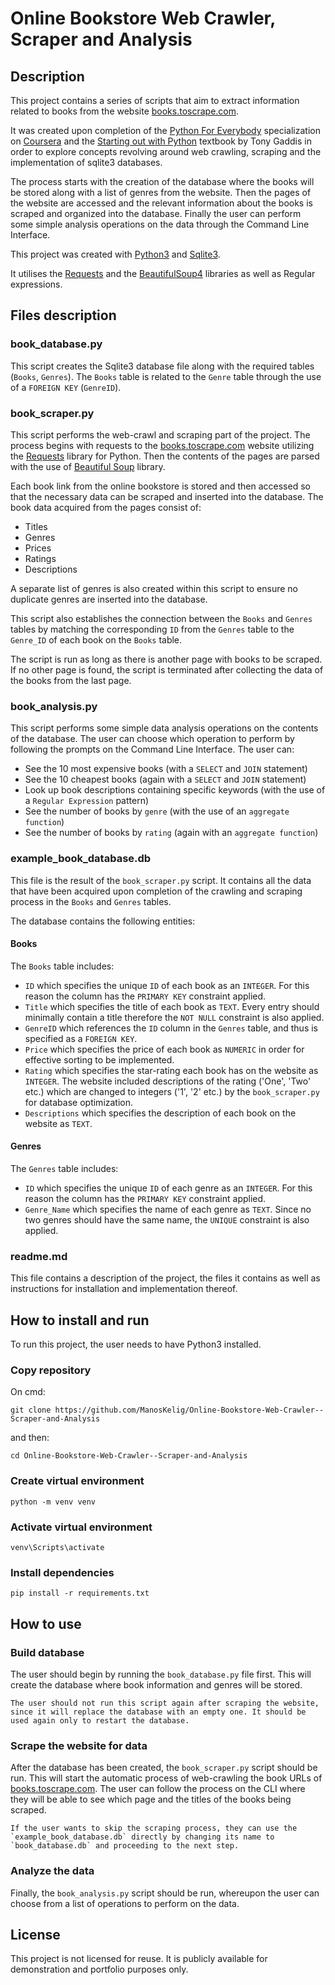 # Online Bookstore Web Crawler, Scraper and Analysis

## Description

This project contains a series of scripts that aim to extract information related to books from the website [books.toscrape.com](https://books.toscrape.com/). 

It was created upon completion of the [Python For Everybody](https://www.coursera.org/specializations/python) specialization on [Coursera](https://www.coursera.org/) and the [Starting out with Python](https://www.amazon.com/Starting-Out-Python-Tony-Gaddis/dp/0133582736) textbook by Tony Gaddis in order to explore concepts revolving around web crawling, scraping and the implementation of sqlite3 databases.

The process starts with the creation of the database where the books will be stored along with a list of genres from the website. Then the pages of the website are accessed and the relevant information about the books is scraped and organized into the database. Finally the user can perform some simple analysis operations on the data through the Command Line Interface. 

This project was created with [Python3](https://www.python.org/) and [Sqlite3](https://sqlite.org/index.html).

It utilises the [Requests](https://docs.python-requests.org/en/master/index.html) and the [BeautifulSoup4](https://beautiful-soup-4.readthedocs.io/en/latest/) libraries as well as Regular expressions.

## Files description

### book_database.py

This script creates the Sqlite3 database file along with the required tables (`Books`, `Genres`). The `Books` table is related to the `Genre` table through the use of a `FOREIGN KEY` (`GenreID`).

### book_scraper.py

This script performs the web-crawl and scraping part of the project. The process begins with requests to the [books.toscrape.com](https://books.toscrape.com/) website utilizing the [Requests](https://docs.python-requests.org/en/latest/index.html) library for Python. Then the contents of the pages are parsed with the use of [Beautiful Soup](https://beautiful-soup-4.readthedocs.io/en/latest/#) library. 

Each book link from the online bookstore is stored and then accessed so that the necessary data can be scraped and inserted into the database. The book data acquired from the pages consist of:
- Titles
- Genres
- Prices
- Ratings
- Descriptions

A separate list of genres is also created within this script to ensure no duplicate genres are inserted into the database. 

This script also establishes the connection between the `Books` and `Genres` tables by matching the corresponding `ID` from the `Genres` table to the `Genre_ID` of each book on the `Books` table.

The script is run as long as there is another page with books to be scraped. If no other page is found, the script is terminated after collecting the data of the books from the last page.

### book_analysis.py

This script performs some simple data analysis operations on the contents of the database. The user can choose which operation to perform by following the prompts on the Command Line Interface. 
The user can:

- See the 10 most expensive books (with a `SELECT` and `JOIN` statement)
- See the 10 cheapest books (again with a `SELECT` and `JOIN` statement)
- Look up book descriptions containing specific keywords (with the use of a `Regular Expression` pattern)
- See the number of books by `genre` (with the use of an `aggregate function`)
- See the number of books by `rating` (again with an `aggregate function`)

### example_book_database.db

This file is the result of the `book_scraper.py` script. It contains all the data that have been acquired upon completion of the crawling and scraping process in the `Books` and `Genres` tables.

The database contains the following entities:

#### Books

The `Books` table includes:

- `ID` which specifies the unique `ID` of each book as an `INTEGER`. For this reason the column has the `PRIMARY KEY` constraint applied.
- `Title` which specifies the title of each book as `TEXT`. Every entry should minimally contain a title therefore the `NOT NULL` constraint is also applied.
- `GenreID` which references the `ID` column in the `Genres` table, and thus is specified as a `FOREIGN KEY`.
- `Price` which specifies the price of each book as `NUMERIC` in order for effective sorting to be implemented.
- `Rating` which specifies the star-rating each book has on the website as `INTEGER`. The website included descriptions of the rating ('One', 'Two' etc.) which are changed to integers ('1', '2' etc.) by the `book_scraper.py` for database optimization. 
- `Descriptions` which specifies the description of each book on the website as `TEXT`.

#### Genres

The `Genres` table includes:

- `ID` which specifies the unique `ID` of each genre as an `INTEGER`. For this reason the column has the `PRIMARY KEY` constraint applied.
- `Genre_Name` which specifies the name of each genre as `TEXT`. Since no two genres should have the same name, the `UNIQUE` constraint is also applied.

### readme.md

This file contains a description of the project, the files it contains as well as instructions for installation and implementation thereof.

## How to install and run

To run this project, the user needs to have Python3 installed. 

### Copy repository

On cmd:

    git clone https://github.com/ManosKelig/Online-Bookstore-Web-Crawler--Scraper-and-Analysis

and then:

    cd Online-Bookstore-Web-Crawler--Scraper-and-Analysis

### Create virtual environment

    python -m venv venv

### Activate virtual environment

    venv\Scripts\activate

### Ιnstall dependencies

    pip install -r requirements.txt


## How to use

### Build database
The user should begin by running the `book_database.py` file first. This will create the database where book information and genres will be stored. 

    The user should not run this script again after scraping the website, since it will replace the database with an empty one. It should be used again only to restart the database.

### Scrape the website for data

After the database has been created, the `book_scraper.py` script should be run. This will start the automatic process of web-crawling the book URLs of [books.toscrape.com](https://books.toscrape.com/). The user can follow the process on the CLI where they will be able to see which page and the titles of the books being scraped. 

    If the user wants to skip the scraping process, they can use the `example_book_database.db` directly by changing its name to `book_database.db` and proceeding to the next step.

### Analyze the data

Finally, the `book_analysis.py` script should be run, whereupon the user can choose from a list of operations to perform on the data.

## License

This project is not licensed for reuse. It is publicly available for demonstration and portfolio purposes only.
